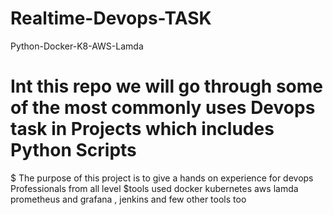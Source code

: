 # Realtime-Devops-TASK
Python-Docker-K8-AWS-Lamda
# Int this repo we will go through some of the most commonly uses Devops task in Projects which includes Python Scripts 
$ The purpose of this project is to give a hands on experience for devops Professionals from all level
$tools used  docker kubernetes aws lamda prometheus and grafana , jenkins and few other tools too 
